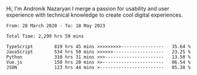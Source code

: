 Hi, I'm Andronik Nazaryan
I merge a passion for usability and user experience with technical knowledge to create cool digital experiences.


<!--START_SECTION:waka-->

```text
From: 28 March 2020 - To: 18 May 2023

Total Time: 2,299 hrs 59 mins

TypeScript        819 hrs 45 mins >>>>>>>>>----------------   35.64 %
JavaScript        534 hrs 50 mins >>>>>>-------------------   23.25 %
Python            310 hrs 31 mins >>>----------------------   13.50 %
Vue.js            150 hrs 20 mins >>-----------------------   06.54 %
JSON              123 hrs 44 mins >------------------------   05.38 %
```

<!--END_SECTION:waka-->
